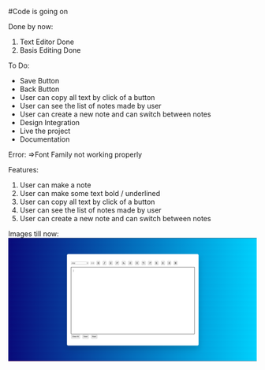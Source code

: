 #Code is going on

Done by now:

1. Text Editor Done
2. Basis Editing Done

To Do:

- Save Button
- Back Button
- User can copy all text by click of a button
- User can see the list of notes made by user
- User can create a new note and can switch between notes
- Design Integration
- Live the project
- Documentation

Error:
=>Font Family not working properly

Features:

1. User can make a note
2. User can make some text bold / underlined
3. User can copy all text by click of a button
4. User can see the list of notes made by user
5. User can create a new note and can switch between notes

Images till now:
![editor](./src/img/editor.png)

